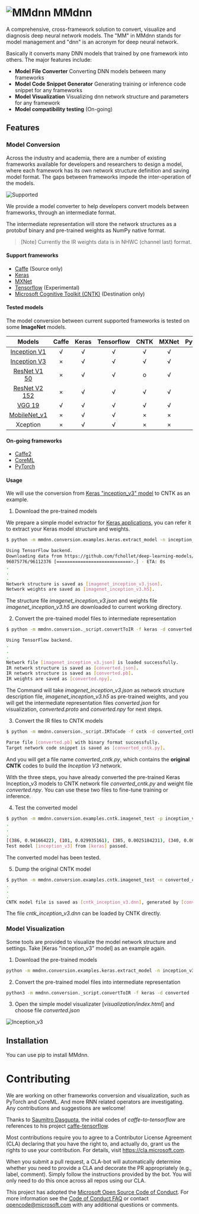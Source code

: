 # ![MMdnn](https://ndqzpq.dm2304.livefilestore.com/y4mF9ON1vKrSy0ew9dM3Fw6KAvLzQza2nL9JiMSIfgfKLbqJPvuxwOC2VIur_Ycz4TvVpkibMkvKXrX-N9QOkyh0AaUW4qhWDak8cyM0UoLLxc57apyhfDaxflLlZrGqiJgzn1ztsxiaZMzglaIMhoo8kjPuZ5-vY7yoWXqJuhC1BDHOwgNPwIgzpxV1H4k1oQzmewThpAJ_w_fUHzianZtMw?width=35&height=35&cropmode=none) MMdnn

A comprehensive, cross-framework solution to convert, visualize and diagnosis deep neural network models. The "MM" in MMdnn stands for model management and "dnn" is an acronym for deep neural network.

Basically it converts many DNN models that trained by one framework into others. The major features include:

- **Model File Converter** Converting DNN models between many frameworks
- **Model Code Snippet Generator** Generating training or inference code snippet for any frameworks
- **Model Visualization** Visualizing dnn network structure and parameters for any framework
- **Model compatibility testing** (On-going)

## Features

### Model Conversion

Across the industry and academia, there are a number of existing frameworks available for developers and researchers to design a model, where each framework has its own network structure definition and saving model format. The gaps between frameworks impede the inter-operation of the models.

![Supported](https://9hgp1q.dm2304.livefilestore.com/y4mZZLCT0SBghXKl6bAYVHkH1PIpbLKRRusyaLHfIQNk0EV4Ap35I-QVayi2gBWv1EveH6C3JjJNLtyAcRMaVh76kXjEm2gTODNmF-91qqQMheRftZuJaEatO7Vyx-zb3mkPxRSbQCtaxINMN7bWuK5lmsEGTvHTSX2yaWZ1tY49mB7JRSEcqrxNlvyxT_suVRz65Xz1ZbDcKHUwkKgdnrPqw?width=1024&height=1015&cropmode=none)

We provide a model converter to help developers convert models between frameworks, through an intermediate format.

The intermediate representation will store the network structures as a protobuf binary and pre-trained weights as NumPy native format.

> [Note] Currently the IR weights data is in NHWC (channel last) format.

#### Support frameworks

- [Caffe](http://caffe.berkeleyvision.org/) (Source only)
- [Keras](https://keras.io/)
- [MXNet](http://mxnet.incubator.apache.org/)
- [Tensorflow](https://www.tensorflow.org/) (Experimental)
- [Microsoft Cognitive Toolkit (CNTK)](http://www.microsoft.com/en-us/cognitive-toolkit) (Destination only)

#### Tested models

The model conversion between current supported frameworks is tested on some **ImageNet** models.

Models | Caffe | Keras | Tensorflow | CNTK | MXNet | Pytorch
:-----:|:-----:|:-----:|:----------:|:----:|:-----:|:-------:|
[Inception V1](http://arxiv.org/abs/1409.4842v1)|√|√|√|√|√
[Inception V3](http://arxiv.org/abs/1512.00567)|×|√|√|√|√
[ResNet V1 50](https://arxiv.org/abs/1512.03385)|×|√|√|o|√
[ResNet V2 152](https://arxiv.org/abs/1603.05027)|×|√|√|√|√
[VGG 19](http://arxiv.org/abs/1409.1556.pdf)|√|√|√|√|√|√
[MobileNet_v1](https://arxiv.org/pdf/1704.04861.pdf)|×|√|√|×|×
Xception|×|√|√|×|×

#### On-going frameworks

- [Caffe2](https://caffe2.ai/)
- [CoreML](https://developer.apple.com/documentation/coreml)
- [PyTorch](http://pytorch.org/)

#### Usage

We will use the conversion from [Keras "inception_v3" model](https://github.com/fchollet/deep-learning-models) to CNTK as an example.

1. Download the pre-trained models

We prepare a simple model extractor for [Keras applications](https://keras.io/applications/#applications), you can refer it to extract your Keras model structure and weights.

```bash
$ python -m mmdnn.conversion.examples.keras.extract_model -n inception_v3

Using TensorFlow backend.
Downloading data from https://github.com/fchollet/deep-learning-models/releases/download/v0.5/inception_v3_weights_tf_dim_ordering_tf_kernels.h5
96075776/96112376 [============================>.] - ETA: 0s
.
.
.
Network structure is saved as [imagenet_inception_v3.json].
Network weights are saved as [imagenet_inception_v3.h5].
```

The structure file *imagenet_inception_v3.json* and weights file *imagenet_inception_v3.h5* are downloaded to current working directory.

2. Convert the pre-trained model files to intermediate representation

```bash
$ python -m mmdnn.conversion._script.convertToIR -f keras -d converted -n imagenet_inception_v3.json -w imagenet_inception_v3.h5

Using TensorFlow backend.
.
.
.
Network file [imagenet_inception_v3.json] is loaded successfully.
IR network structure is saved as [converted.json].
IR network structure is saved as [converted.pb].
IR weights are saved as [converted.npy].
```

The Command will take *imagenet_inception_v3.json* as network structure description file, *imagenet_inception_v3.h5* as pre-trained weights, and you will get the intermediate representation files *converted.json* for visualization, *converted.proto* and *converted.npy* for next steps.


3. Convert the IR files to CNTK models

```bash
$ python -m mmdnn.conversion._script.IRToCode -f cntk -d converted_cntk.py -n converted.pb -w converted.npy

Parse file [converted.pb] with binary format successfully.
Target network code snippet is saved as [converted_cntk.py].
```

And you will get a file name *converted_cntk.py*, which contains the **original CNTK** codes to build the *Inception V3* network.

With the three steps, you have already converted the pre-trained Keras Inception_v3 models to CNTK network file *converted_cntk.py* and weight file *converted.npy*. You can use these two files to fine-tune training or inference.

4. Test the converted model

```bash
$ python -m mmdnn.conversion.examples.cntk.imagenet_test -p inception_v3 -s keras -n converted_cntk -w converted.npy
.
.
.
[(386, 0.94166422), (101, 0.029935161), (385, 0.0025184231), (340, 0.0001713269), (684, 0.00014733501)]
Test model [inception_v3] from [keras] passed.
```

The converted model has been tested.

5. Dump the original CNTK model

```bash
$ python -m mmdnn.conversion.examples.cntk.imagenet_test -n converted_cntk -w converted.npy --dump cntk_inception_v3.dnn
.
.
.
CNTK model file is saved as [cntk_inception_v3.dnn], generated by [converted_cntk.py] and [converted.npy].
```
The file *cntk_inception_v3.dnn* can be loaded by CNTK directly.

### Model Visualization

Some tools are provided to visualize the model network structure and settings. Take [Keras "inception_v3" model] as an example again.

1. Download the pre-trained models

```bash
python -m mmdnn.conversion.examples.keras.extract_model -n inception_v3
```

2. Convert the pre-trained model files into intermediate representation

```bash
python3 -m mmdnn.conversion._script.convertToIR -f keras -d converted -n imagenet_inception_v3.json -w imagenet_inception_v3.h5
```

3. Open the simple model visualizater [*visualization/index.html*] and choose file *converted.json*

![Inception_v3](https://opacdq.dm2304.livefilestore.com/y4mNlERtWTEHaNad3F2mbhwFTwHdSI2qXXG4fR-a46E4b0bjCUuXle49NeOuUO3Lntx9FsGq3tBK3krGtUmJsCcpijsNjggjptKlCYewvu-75k0m3UhsPZflWs7ouGrxOEJqq1RqovWM-xm9hOYGoW0FWK18RuBXyRBwGIbj4F-iy8ASLm4qDbS1UPP_VfiPOgKWMXOk6Bw6EhCpQZJvblpsw?width=1024&height=833&cropmode=none)

## Installation

You can use pip to install MMdnn.

# Contributing

We are working on other frameworks conversion and visualization, such as PyTorch and CoreML. And more RNN related operators are investigating. Any contributions and suggestions are welcome!

Thanks to [Saumitro Dasgupta](https://github.com/ethereon), the initial codes of *caffe-to-tensorflow* are references to his project [caffe-tensorflow](https://github.com/ethereon/caffe-tensorflow).

Most contributions require you to agree to a
Contributor License Agreement (CLA) declaring that you have the right to, and actually do, grant us
the rights to use your contribution. For details, visit https://cla.microsoft.com.

When you submit a pull request, a CLA-bot will automatically determine whether you need to provide
a CLA and decorate the PR appropriately (e.g., label, comment). Simply follow the instructions
provided by the bot. You will only need to do this once across all repos using our CLA.

This project has adopted the [Microsoft Open Source Code of Conduct](https://opensource.microsoft.com/codeofconduct/).
For more information see the [Code of Conduct FAQ](https://opensource.microsoft.com/codeofconduct/faq/) or
contact [opencode@microsoft.com](mailto:opencode@microsoft.com) with any additional questions or comments.